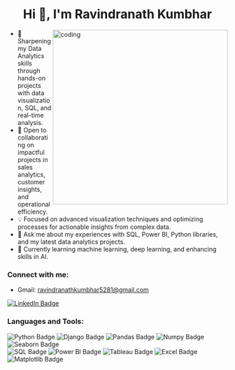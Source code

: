  <h1 align="center">Hi 👋, I'm Ravindranath Kumbhar </h1>

 <img align="right" alt="coding" width="400" src="https://user-images.githubusercontent.com/55389276/140866485-8fb1c876-9a8f-4d6a-98dc-08c4981eaf70.gif">


- 🔧 Sharpening my Data Analytics skills through hands-on projects with data visualization, SQL, and real-time analysis.
- 🤝 Open to collaborating on impactful projects in sales analytics, customer insights, and operational efficiency.
- 💡 Focused on advanced visualization techniques and optimizing processes for actionable insights from complex data.
- 💬 Ask me about my experiences with SQL, Power BI, Python libraries, and my latest data analytics projects.
- 🌱 Currently learning machine learning, deep learning, and enhancing skills in AI.
  

### Connect with me:

- Gmail: ravindranathkumbhar5281@gmail.com
  
<div id="badges">
  <a href="https://www.linkedin.com/in/ravi-r-kumbhar/">
    <img src="https://img.shields.io/badge/LinkedIn-blue?style=for-the-badge&logo=LinkedIn&logoColor=white" alt="LinkedIn Badge"/>
  </a>
</div>


### Languages and Tools:

<div id="badges">
  <img src="https://img.shields.io/badge/Python-blue?style=for-the-badge&logo=python&logoColor=white" alt="Python Badge"/>
  <img src="https://img.shields.io/badge/Django-green?style=for-the-badge&logo=django&logoColor=white" alt="Django Badge"/>
  <img src="https://img.shields.io/badge/Pandas-150458?style=for-the-badge&logo=pandas&logoColor=white" alt="Pandas Badge"/>
  <img src="https://img.shields.io/badge/Numpy-013243?style=for-the-badge&logo=numpy&logoColor=white" alt="Numpy Badge"/>
  <img src="https://img.shields.io/badge/Seaborn-000000?style=for-the-badge&logo=seaborn&logoColor=white" alt="Seaborn Badge"/>
  <br> <!-- Line break for the next line -->
  <img src="https://img.shields.io/badge/SQL-4479A1?style=for-the-badge&logo=sql&logoColor=white" alt="SQL Badge"/>
  <img src="https://img.shields.io/badge/Power_BI-yellow?style=for-the-badge&logo=powerbi&logoColor=black" alt="Power BI Badge"/>
  <img src="https://img.shields.io/badge/Tableau-blue?style=for-the-badge&logo=tableau&logoColor=white" alt="Tableau Badge"/>
  <img src="https://img.shields.io/badge/Excel-217346?style=for-the-badge&logo=microsoft-excel&logoColor=white" alt="Excel Badge"/>
  <img src="https://img.shields.io/badge/Matplotlib-005B96?style=for-the-badge&logo=matplotlib&logoColor=white" alt="Matplotlib Badge"/>

</div>




